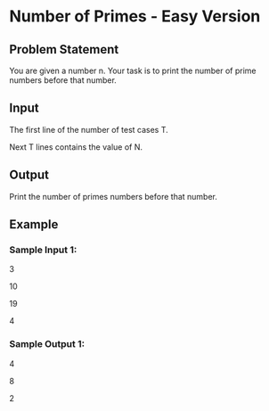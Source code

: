 # Number of Primes - Easy Version

## Problem Statement
You are given a number n. Your task is to print the number of prime numbers before that number.

## Input
The first line of the number of test cases T.

Next T lines contains the value of N.

## Output
Print the number of primes numbers before that number.

## Example
### Sample Input 1:

3

10

19

4

### Sample Output 1:

4

8

2